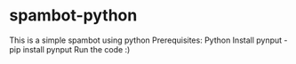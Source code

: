 # spambot-python
This is a simple spambot using python
Prerequisites:
 Python
 Install pynput - pip install pynput
Run the code :)
